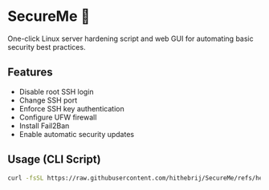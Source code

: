 # SecureMe 🔐
One-click Linux server hardening script and web GUI for automating basic security best practices.

## Features
- Disable root SSH login
- Change SSH port
- Enforce SSH key authentication
- Configure UFW firewall
- Install Fail2Ban
- Enable automatic security updates

## Usage (CLI Script)
```bash
curl -fsSL https://raw.githubusercontent.com/hithebrij/SecureMe/refs/heads/main/secureme.sh | bash
